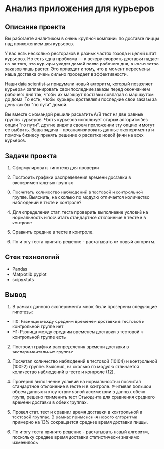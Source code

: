 # Анализ приложения для курьеров

## Описание проекта

Вы работаете аналитиком в очень крупной компании по доставке пиццы над приложением для курьеров.

У вас есть несколько ресторанов в разных частях города и целый штат курьеров. Но есть одна проблема — к вечеру скорость доставки падает из-за того, что курьеры уходят домой после рабочего дня, а количество заказов лишь растет. Это приводит к тому, что в момент пересмены наша доставка очень сильно проседает в эффективности. 

Наши data scientist-ы придумали новый алгоритм, который позволяет курьерам запланировать свои последние заказы перед окончанием рабочего дня так, чтобы их маршрут доставки совпадал с маршрутом до дома. То есть, чтобы курьеры доставляли последние свои заказы за день как бы "по пути" домой. 

Вы вместе с командой решили раскатить A/B тест на две равные группы курьеров. Часть курьеров использует старый алгоритм без опции "по пути", другие видят в своем приложении эту опцию и могут ее выбрать. Ваша задача – проанализировать данные эксперимента и помочь бизнесу принять решение о раскатке новой фичи на всех курьеров.


## Задачи проекта

1.  Сформулировать гипотезы для проверки

2. Построить графики распределения времени доставки в экспериментальных группах

3. Посчитать количество наблюдений в тестовой и контрольной группе. Выяснить, на сколько по модулю отличается количество наблюдений в тесте и контроле?

4. Для определения стат. теста проверить выполнение условий на нормальность и посчитать стандартное отклонение в тесте и в контроле.

5. Сравнить средние в тесте и контроле.

6. По итогу теста принять решение - раскатывать ли новый алгоритм.


## Стек технологий
* Pandas
* Matplotlib.pyplot
* scipy.stats


## Вывод

1.  В рамках данного эксперимента мною были проверены следующие гипотезы:
* H0: Разницы между средним временем доставки в тестовой и контрольной группе нет
* H1: Разница между средним временем доставки в тестовой и контрольной группе есть

2. Построил графики распределения времени доставки в экспериментальных группах. 

3. Посчитал количество наблюдений в тестовой (10104) и контрольной (10092) группе. Выяснил, на сколько по модулю отличается количество наблюдений в тесте и контроле (12).

4. Проверил выполнение условий на нормальность и посчитал стандартное отклонение в тесте и в контроле. Учитывая большой объем данных и отсутствие явной ассиметрии в данных обеих групп, решено применить тест Стьюдента для сравнения среднего времени доставки в обеих группах.

5. Провел стат. тест и сравнил время доставки в контрольной и тестовой группах. В рамках применения нового алгоритма примерно на 13% сокращается среднее время доставки пиццы.

6. По итогу теста принято решение - раскатывать новый алгоритм, поскольку среднее время доставки статистически значимо изменилось

